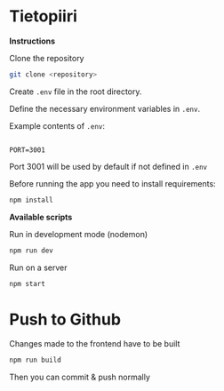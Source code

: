 # Tietopiiri

**Instructions**

Clone the repository

```bash
git clone <repository>
```

Create `.env` file in the root directory.

Define the necessary environment variables in `.env`.

Example contents of `.env`:

```

PORT=3001

```

Port 3001 will be used by default if not defined in `.env`

Before running the app you need to install requirements:

```bash
npm install
```

**Available scripts**

Run in development mode (nodemon)

```bash
npm run dev
```

Run on a server

```bash
npm start
```

# Push to Github

Changes made to the frontend have to be built

```bash
npm run build
```

Then you can commit & push normally
